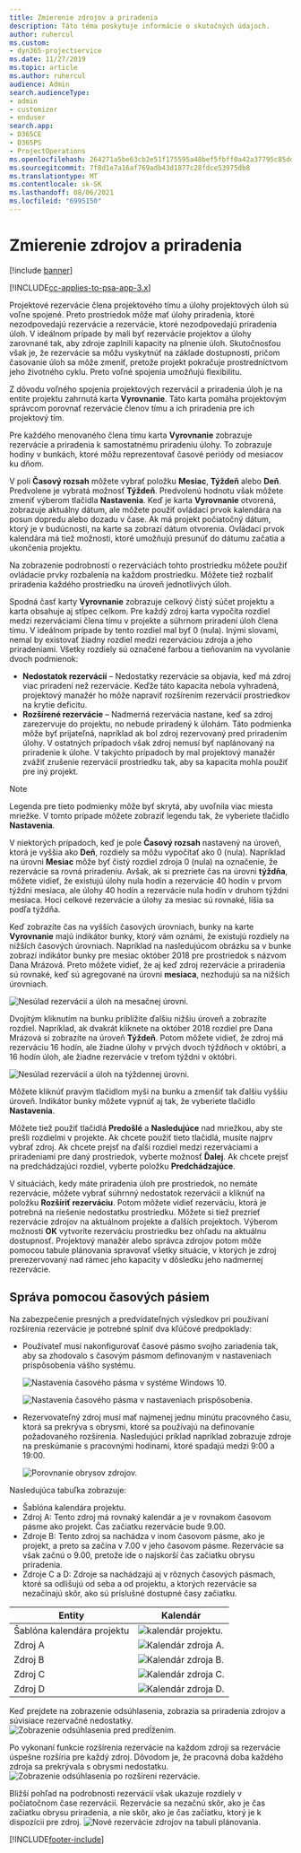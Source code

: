 ```yaml
---
title: Zmierenie zdrojov a priradenia
description: Táto téma poskytuje informácie o skutočných údajoch.
author: ruhercul
ms.custom:
- dyn365-projectservice
ms.date: 11/27/2019
ms.topic: article
ms.author: ruhercul
audience: Admin
search.audienceType:
- admin
- customizer
- enduser
search.app:
- D365CE
- D365PS
- ProjectOperations
ms.openlocfilehash: 264271a5be63cb2e51f175595a48bef5fbff0a42a37795c85dd5b4725deec35e
ms.sourcegitcommit: 7f8d1e7a16af769adb43d1877c28fdce53975db8
ms.translationtype: MT
ms.contentlocale: sk-SK
ms.lasthandoff: 08/06/2021
ms.locfileid: "6995150"
---
```

# <a name="reconcile-bookings-and-assignments"></a>Zmierenie zdrojov a priradenia

[!include [banner](../includes/psa-now-project-operations.md)]

[!INCLUDE[cc-applies-to-psa-app-3.x](../includes/cc-applies-to-psa-app-3x.md)]

Projektové rezervácie člena projektového tímu a úlohy projektových úloh sú voľne spojené. Preto prostriedok môže mať úlohy priradenia, ktoré nezodpovedajú rezervácie a rezervácie, ktoré nezodpovedajú priradenia úloh. V ideálnom prípade by mali byť rezervácie projektov a úlohy zarovnané tak, aby zdroje zaplnili kapacity na plnenie úloh. Skutočnosťou však je, že rezervácie sa môžu vyskytnúť na základe dostupnosti, pričom časovanie úloh sa môže zmeniť, pretože projekt pokračuje prostredníctvom jeho životného cyklu. Preto voľné spojenia umožňujú flexibilitu.

Z dôvodu voľného spojenia projektových rezervácií a priradenia úloh je na entite projektu zahrnutá karta **Vyrovnanie**. Táto karta pomáha projektovým správcom porovnať rezervácie členov tímu a ich priradenia pre ich projektový tím.

Pre každého menovaného člena tímu karta **Vyrovnanie** zobrazuje rezervácie a priradenia k samostatnému priradeniu úlohy. To zobrazuje hodiny v bunkách, ktoré môžu reprezentovať časové periódy od mesiacov ku dňom.

V poli **Časový rozsah** môžete vybrať položku **Mesiac**, **Týždeň** alebo **Deň**. Predvolene je vybratá možnosť **Týždeň**. Predvolenú hodnotu však môžete zmeniť výberom tlačidla **Nastavenia**. Keď je karta **Vyrovnanie** otvorená, zobrazuje aktuálny dátum, ale môžete použiť ovládací prvok kalendára na posun dopredu alebo dozadu v čase. Ak má projekt počiatočný dátum, ktorý je v budúcnosti, na karte sa zobrazí dátum otvorenia. Ovládací prvok kalendára má tiež možnosti, ktoré umožňujú presunúť do dátumu začatia a ukončenia projektu.

Na zobrazenie podrobností o rezerváciách tohto prostriedku môžete použiť ovládacie prvky rozbalenia na každom prostriedku. Môžete tiež rozbaliť priradenia každého prostriedku na úroveň jednotlivých úloh.

Spodná časť karty **Vyrovnanie** zobrazuje celkový čistý súčet projektu a karta obsahuje aj stĺpec celkom. Pre každý zdroj karta vypočíta rozdiel medzi rezerváciami člena tímu v projekte a súhrnom priradení úloh člena tímu. V ideálnom prípade by tento rozdiel mal byť 0 (nula). Inými slovami, nemal by existovať žiadny rozdiel medzi rezerváciou zdroja a jeho priradeniami. Všetky rozdiely sú označené farbou a tieňovaním na vyvolanie dvoch podmienok:

- **Nedostatok rezervácií** – Nedostatky rezervácie sa objavia, keď má zdroj viac priradení než rezervácie. Keďže táto kapacita nebola vyhradená, projektový manažér ho môže napraviť rozšírením rezervácií prostriedkov na krytie deficitu.
- **Rozšírené rezervácie** – Nadmerná rezervácia nastane, keď sa zdroj zarezervuje do projektu, no nebude priradený k úlohám. Táto podmienka môže byť prijateľná, napríklad ak bol zdroj rezervovaný pred priradením úlohy. V ostatných prípadoch však zdroj nemusí byť naplánovaný na priradenie k úlohe. V takýchto prípadoch by mal projektový manažér zvážiť zrušenie rezervácií prostriedku tak, aby sa kapacita mohla použiť pre iný projekt.

> [!NOTE]
> Legenda pre tieto podmienky môže byť skrytá, aby uvoľnila viac miesta mriežke. V tomto prípade môžete zobraziť legendu tak, že vyberiete tlačidlo **Nastavenia**.

V niektorých prípadoch, keď je pole **Časový rozsah** nastavený na úroveň, ktorá je vyššia ako **Deň**, rozdiely sa môžu vypočítať ako 0 (nula). Napríklad na úrovni **Mesiac** môže byť čistý rozdiel zdroja 0 (nula) na označenie, že rezervácie sa rovná priradeniu. Avšak, ak si prezriete čas na úrovni **týždňa**, môžete vidieť, že existujú úlohy nula hodín a rezervácie 40 hodín v prvom týždni mesiaca, ale úlohy 40 hodín a rezervácie nula hodín v druhom týždni mesiaca. Hoci celkové rezervácie a úlohy za mesiac sú rovnaké, líšia sa podľa týždňa.

Keď zobrazíte čas na vyšších časových úrovniach, bunky na karte **Vyrovnanie** majú indikátor bunky, ktorý vám oznámi, že existujú rozdiely na nižších časových úrovniach. Napríklad na nasledujúcom obrázku sa v bunke zobrazí indikátor bunky pre mesiac október 2018 pre prostriedok s názvom Dana Mrázová. Preto môžete vidieť, že aj keď zdroj rezervácie a priradenia sú rovnaké, keď sú agregované na úrovni **mesiaca**, nezhodujú sa na nižších úrovniach.

![Nesúlad rezervácií a úloh na mesačnej úrovni.](media/reconcile-assignments-01.JPG)

Dvojitým kliknutím na bunku priblížite ďalšiu nižšiu úroveň a zobrazíte rozdiel. Napríklad, ak dvakrát kliknete na október 2018 rozdiel pre Dana Mrázová si zobrazíte na úroveň **Týždeň**. Potom môžete vidieť, že zdroj má rezerváciu 16 hodín, ale žiadne úlohy v prvých dvoch týždňoch v októbri, a 16 hodín úloh, ale žiadne rezervácie v treťom týždni v októbri.

![Nesúlad rezervácií a úloh na týždennej úrovni.](media/reconcile-assignments-02.JPG)

Môžete kliknúť pravým tlačidlom myši na bunku a zmenšiť tak ďalšiu vyššiu úroveň. Indikátor bunky môžete vypnúť aj tak, že vyberiete tlačidlo **Nastavenia**. 

Môžete tiež použiť tlačidlá **Predošlé** a **Nasledujúce** nad mriežkou, aby ste prešli rozdielmi v projekte. Ak chcete použiť tieto tlačidlá, musíte najprv vybrať zdroj. Ak chcete prejsť na ďalší rozdiel medzi rezerváciami a priradeniami pre daný prostriedok, vyberte možnosť **Ďalej**. Ak chcete prejsť na predchádzajúci rozdiel, vyberte položku **Predchádzajúce**.

V situáciách, kedy máte priradenia úloh pre prostriedok, no nemáte rezervácie, môžete vybrať súhrnný nedostatok rezervácií a kliknúť na položku **Rozšíriť rezerváciu**. Potom môžete vidieť rezerváciu, ktorá je potrebná na riešenie nedostatku prostriedku. Môžete si tiež prezrieť rezervácie zdrojov na aktuálnom projekte a ďalších projektoch. Výberom možnosti **OK** vytvoríte rezerváciu prostriedku bez ohľadu na aktuálnu dostupnosť. Projektový manažér alebo správca zdrojov potom môže pomocou tabule plánovania spravovať všetky situácie, v ktorých je zdroj prerezervovaný nad rámec jeho kapacity v dôsledku jeho nadmernej rezervácie.

## <a name="managing-with-time-zones"></a>Správa pomocou časových pásiem
Na zabezpečenie presných a predvídateľných výsledkov pri používaní rozšírenia rezervácie je potrebné splniť dva kľúčové predpoklady:  

- Používateľ musí nakonfigurovať časové pásmo svojho zariadenia tak, aby sa zhodovalo s časovým pásmom definovaným v nastaveniach prispôsobenia vášho systému.
 
  ![Nastavenia časového pásma v systéme Windows 10.](media/reconcile-assignments-03.png)

  ![Nastavenia časového pásma v nastaveniach prispôsobenia.](media/reconcile-assignments-04.png)
 
- Rezervovateľný zdroj musí mať najmenej jednu minútu pracovného času, ktorá sa prekrýva s obrysmi, ktoré sa používajú na definovanie požadovaného rozšírenia. Nasledujúci príklad napríklad zobrazuje zdroje na preskúmanie s pracovnými hodinami, ktoré spadajú medzi 9:00 a 19:00. 

  ![Porovnanie obrysov zdrojov.](media/reconcile-assignments-05.png)

Nasledujúca tabuľka zobrazuje:

- Šablóna kalendára projektu.
- Zdroj A: Tento zdroj má rovnaký kalendár a je v rovnakom časovom pásme ako projekt. Čas začiatku rezervácie bude 9.00.
- Zdroje B: Tento zdroj sa nachádza v inom časovom pásme, ako je projekt, a preto sa začína v 7.00 v jeho časovom pásme. Rezervácie sa však začnú o 9.00, pretože ide o najskorší čas začiatku obrysu priradenia.
- Zdroje C a D: Zdroje sa nachádzajú aj v rôznych časových pásmach, ktoré sa odlišujú od seba a od projektu, a ktorých rezervácie sa nezačínajú skôr, ako sú príslušné dostupné časy začiatku.

|Entity  |Kalendár  |
|-|-|
|Šablóna kalendára projektu   | ![kalendár projektu.](media/reconcile-assignments-06.png) |
|Zdroj A  | ![Kalendár zdroja A.](media/reconcile-assignments-06.png) |
|Zdroj B  |  ![Kalendár zdroja B.](media/reconcile-assignments-07.png) |
|Zdroj C  |  ![Kalendár zdroja C.](media/reconcile-assignments-08.png) |
|Zdroj D  | ![Kalendár zdroja D.](media/reconcile-assignments-09.png)  |
 
Keď prejdete na zobrazenie odsúhlasenia, zobrazia sa priradenia zdrojov a súvisiace rezervačné nedostatky.
 ![Zobrazenie odsúhlasenia pred predĺžením.](media/reconcile-assignments-10.png)

Po vykonaní funkcie rozšírenia rezervácie na každom zdroji sa rezervácie úspešne rozšíria pre každý zdroj. Dôvodom je, že pracovná doba každého zdroja sa prekrývala s obrysmi nedostatku.
 ![Zobrazenie odsúhlasenia po rozšírení rezervácie.](media/reconcile-assignments-11.png) 

Bližší pohľad na podrobnosti rezervácií však ukazuje rozdiely v počiatočnom čase rezervácií. Rezervácie sa nezačnú skôr, ako je čas začiatku obrysu priradenia, a nie skôr, ako je čas začiatku, ktorý je k dispozícii pre zdroj.
 ![Nové rezervácie zdrojov na tabuli plánovania.](media/reconcile-assignments-12.png)


[!INCLUDE[footer-include](../includes/footer-banner.md)]